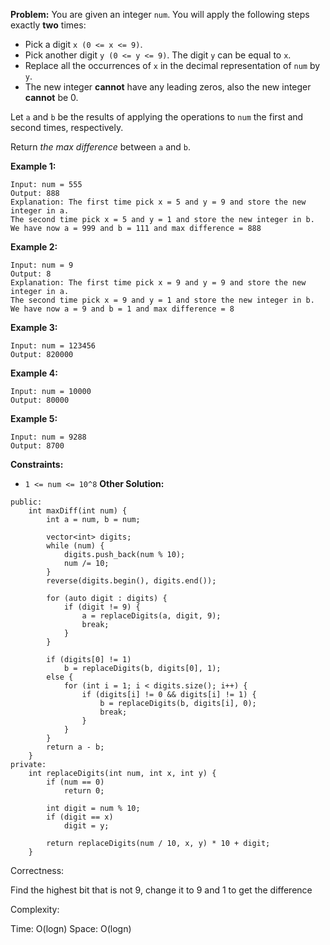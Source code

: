 **Problem:**
You are given an integer `num`. You will apply the following steps exactly **two** times:

- Pick a digit `x (0 <= x <= 9)`.
- Pick another digit `y (0 <= y <= 9)`. The digit `y` can be equal to `x`.
- Replace all the occurrences of `x` in the decimal representation of `num` by `y`.
- The new integer **cannot** have any leading zeros, also the new integer **cannot** be 0.

Let `a` and `b` be the results of applying the operations to `num` the first and second times, respectively.

Return *the max difference* between `a` and `b`.

 

**Example 1:**

```
Input: num = 555
Output: 888
Explanation: The first time pick x = 5 and y = 9 and store the new integer in a.
The second time pick x = 5 and y = 1 and store the new integer in b.
We have now a = 999 and b = 111 and max difference = 888
```

**Example 2:**

```
Input: num = 9
Output: 8
Explanation: The first time pick x = 9 and y = 9 and store the new integer in a.
The second time pick x = 9 and y = 1 and store the new integer in b.
We have now a = 9 and b = 1 and max difference = 8
```

**Example 3:**

```
Input: num = 123456
Output: 820000
```

**Example 4:**

```
Input: num = 10000
Output: 80000
```

**Example 5:**

```
Input: num = 9288
Output: 8700
```

 

**Constraints:**

- `1 <= num <= 10^8`
**Other Solution:**
```
public:
    int maxDiff(int num) {
        int a = num, b = num;
        
        vector<int> digits;
        while (num) {
            digits.push_back(num % 10);
            num /= 10;
        }
        reverse(digits.begin(), digits.end());
        
        for (auto digit : digits) {
            if (digit != 9) {
                a = replaceDigits(a, digit, 9);
                break;
            }
        }
        
        if (digits[0] != 1) 
            b = replaceDigits(b, digits[0], 1);
        else {
            for (int i = 1; i < digits.size(); i++) {
                if (digits[i] != 0 && digits[i] != 1) {
                    b = replaceDigits(b, digits[i], 0);
                    break;
                }
            }
        }
        return a - b;
    }
private:
    int replaceDigits(int num, int x, int y) {
        if (num == 0)
            return 0;

        int digit = num % 10;
        if (digit == x)
            digit = y;

        return replaceDigits(num / 10, x, y) * 10 + digit;
    }
```
Correctness:

Find the highest bit that is not 9, change it to 9 and 1 to get the difference

Complexity:

Time: O(logn)
Space: O(logn)